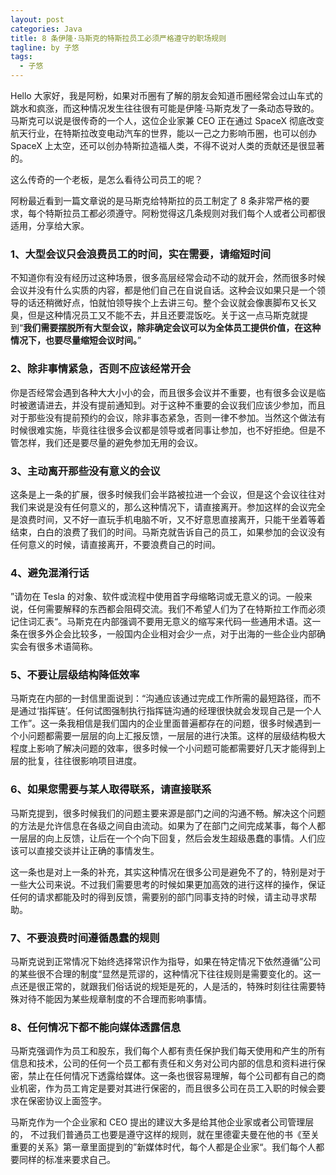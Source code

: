 ```yaml
---
layout: post
categories: Java
title: 8 条伊隆·马斯克的特斯拉员工必须严格遵守的职场规则
tagline: by 子悠
tags: 
  - 子悠
---
```


Hello 大家好，我是阿粉，如果对币圈有了解的朋友会知道币圈经常会过山车式的跳水和疯涨，而这种情况发生往往很有可能是伊隆·马斯克发了一条动态导致的。马斯克可以说是很传奇的一个人，这位企业家兼 CEO 正在通过 SpaceX 彻底改变航天行业，在特斯拉改变电动汽车的世界，能以一己之力影响币圈，也可以创办 SpaceX 上太空，还可以创办特斯拉造福人类，不得不说对人类的贡献还是很显著的。

这么传奇的一个老板，是怎么看待公司员工的呢？

阿粉最近看到一篇文章说的是马斯克给特斯拉的员工制定了 8 条非常严格的要求，每个特斯拉员工都必须遵守。阿粉觉得这几条规则对我们每个人或者公司都很适用，分享给大家。

### 1、大型会议只会浪费员工的时间，实在需要，请缩短时间

不知道你有没有经历过这种场景，很多高层经常会动不动的就开会，然而很多时候会议并没有什么实质的内容，都是他们自己在自说自话。这种会议如果只是一个领导的话还稍微好点，怕就怕领导挨个上去讲三句。整个会议就会像裹脚布又长又臭，但是这种情况员工又不能不去，并且还要混饭吃。关于这一点马斯克就提到“**我们需要摆脱所有大型会议，除非确定会议可以为全体员工提供价值，在这种情况下，也要尽量缩短会议时间。**”

### 2、除非事情紧急，否则不应该经常开会

你是否经常会遇到各种大大小小的会，而且很多会议并不重要，也有很多会议是临时被邀请进去，并没有提前通知到。对于这种不重要的会议我们应该少参加，而且对于那些没有提前预约的会议，除非事态紧急，否则一律不参加。当然这个做法有时候很难实施，毕竟往往很多会议都是领导或者同事让参加，也不好拒绝。但是不管怎样，我们还是要尽量的避免参加无用的会议。

### 3、主动离开那些没有意义的会议

这条是上一条的扩展，很多时候我们会半路被拉进一个会议，但是这个会议往往对我们来说是没有任何意义的，那么这种情况下，请直接离开。参加这样的会议完全是浪费时间，又不好一直玩手机电脑不听，又不好意思直接离开，只能干坐着等着结束，白白的浪费了我们的时间。马斯克就告诉自己的员工，如果参加的会议没有任何意义的时候，请直接离开，不要浪费自己的时间。

### 4、避免混淆行话

”请勿在 Tesla 的对象、软件或流程中使用首字母缩略词或无意义的词。一般来说，任何需要解释的东西都会阻碍交流。我们不希望人们为了在特斯拉工作而必须记住词汇表“。马斯克在内部强调不要用无意义的缩写来代码一些通用术语。这一条在很多外企会比较多，一般国内企业相对会少一点，对于出海的一些企业内部确实会有很多术语简称。

### 5、不要让层级结构降低效率

马斯克在内部的一封信里面说到：“沟通应该通过完成工作所需的最短路径，而不是通过‘指挥链’。任何试图强制执行指挥链沟通的经理很快就会发现自己是一个人工作”。这一条我相信是我们国内的企业里面普遍都存在的问题，很多时候遇到一个小问题都需要一层层的向上汇报反馈，一层层的进行决策。这样的层级结构极大程度上影响了解决问题的效率，很多时候一个小问题可能都需要好几天才能得到上层的批复，往往很影响项目进度。

### 6、如果您需要与某人取得联系，请直接联系

马斯克提到，很多时候我们的问题主要来源是部门之间的沟通不畅。解决这个问题的方法是允许信息在各级之间自由流动。如果为了在部门之间完成某事，每个人都一层层的向上反馈，让后在一个个向下回复，然后会发生超级愚蠢的事情。人们应该可以直接交谈并让正确的事情发生。

这一条也是对上一条的补充，其实这种情况在很多公司是避免不了的，特别是对于一些大公司来说。不过我们需要思考的时候如果更加高效的进行这样的操作，保证任何的请求都能及时的得到反馈，需要别的部门同事支持的时候，请主动寻求帮助。

### 7、不要浪费时间遵循愚蠢的规则

马斯克说到正常情况下始终选择常识作为指导，如果在特定情况下依然遵循”公司的某些很不合理的制度“显然是荒谬的，这种情况下往往规则是需要变化的。这一点还是很正常的，就跟我们俗话说的规矩是死的，人是活的，特殊时刻往往需要特殊对待不能因为某些规章制度的不合理而影响事情。

### 8、任何情况下都不能向媒体透露信息

马斯克强调作为员工和股东，我们每个人都有责任保护我们每天使用和产生的所有信息和技术，公司的任何一个员工都有责任和义务对公司内部的信息和资料进行保密，禁止在任何情况下透露给媒体。这一条也很容易理解，每个公司都有自己的商业机密，作为员工肯定是要对其进行保密的，而且很多公司在员工入职的时候会要求在保密协议上面签字。

马斯克作为一个企业家和 CEO 提出的建议大多是给其他企业家或者公司管理层的， 不过我们普通员工也要是遵守这样的规则，就在里德霍夫曼在他的书《至关重要的关系》第一章里面提到的”新媒体时代，每个人都是企业家“。我们每个人都要同样的标准来要求自己。
